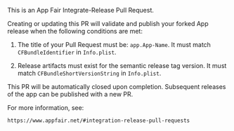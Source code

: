 This is an App Fair Integrate-Release Pull Request.

Creating or updating this PR will validate and publish 
your forked App release when the following conditions are met:

1. The title of your Pull Request must be: `app.App-Name`.
   It must match `CFBundleIdentifier` in `Info.plist`.

2. Release artifacts must exist for the semantic release tag version.
   It must match `CFBundleShortVersionString` in `Info.plist`.

This PR will be automatically closed upon completion.
Subsequent releases of the app can be published with a new PR.

For more information, see: 

    https://www.appfair.net/#integration-release-pull-requests

